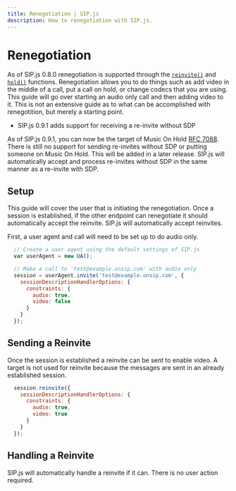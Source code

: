 ```yaml
---
title: Renegotiation | SIP.js
description: How to renegotiation with SIP.js.
---
```


# Renegotiation

As of SIP.js 0.8.0 renegotiation is supported through the [`reinvite()`](../../api/0.15.0/session/#reinvite) and [`hold()`](../../api/0.15.0/session/#hold) functions. Renegotiation allows you to do things such as add video in the middle of a call, put a call on hold, or change codecs that you are using. This guide will go over starting an audio only call and then adding video to it. This is not an extensive guide as to what can be accomplished with renegotition, but merely a starting point.

* SIP.js 0.9.1 adds support for receiving a re-invite without SDP

As of SIP.js 0.9.1, you can now be the target of Music On Hold [RFC 7088](https://tools.ietf.org/html/rfc7088). There is still no support for sending re-invites without SDP or putting someone on Music On Hold. This will be added in a later release. SIP.js will automatically accept and process re-invites without SDP in the same manner as a re-invite with SDP.


## Setup

This guide will cover the user that is initiating the renegotiation. Once a session is established, if the other endpoint can renegotiate it should automatically accept the reinvite. SIP.js will automatically accept reinvites.

First, a user agent and call will need to be set up to do audio only.

~~~ javascript
  // Create a user agent using the default settings of SIP.js
  var userAgent = new UA();

  // Make a call to 'test@example.onsip.com' with audio only
  session = userAgent.invite('test@example.onsip.com', {
    sessionDescriptionHandlerOptions: {
      constraints: {
        audio: true,
        video: false
      }
    }
  });
~~~

## Sending a Reinvite

Once the session is established a reinvite can be sent to enable video. A target is not used for reinvite because the messages are sent in an already established session.

~~~ javascript
  session.reinvite({
    sessionDescriptionHandlerOptions: {
      constraints: {
        audio: true,
        video: true
      }
    }
  });
~~~

## Handling a Reinvite

SIP.js will automatically handle a reinvite if it can. There is no user action required.
